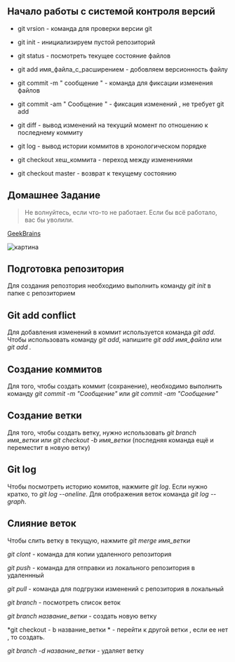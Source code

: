 ## Начало работы с системой контроля версий 

* git vrsion - команда для проверки версии git

* git init - инициализируем пустой репозиторий 

* git status - посмотреть текущее состояние файлов 

* git add имя_файла_с_расширением - добовляем версионность файлу 
* git commit -m " сообщение " - команда для фиксации изменения файлов 

* git commit -am " Сообщение " - фиксация изменений , не требует git add

* git diff - вывод изменений на текущий момент по отношению к последнему коммиту 

* git log - вывод истории коммитов в хронологическом порядке 

* git checkout хеш_коммита - переход между изменениями 

* git checkout master - возврат к текущему состоянию

Домашнее Задание 
-
> Не волнуйтесь, если что-то не работает. Если бы всё работало, вас бы уволили.

[GeekBrains](https://gb.ru/ "Сайт ГБ")

![картина](https://avatars.mds.yandex.net/i?id=f9462a9a464dbdeee2324959bb909ff92fec6351-8343733-images-thumbs&n=13)

## Подготовка репозитория

Для создания репозтория необходимо выполнить команду *git init* в папке с репозиторием

## Git add conflict

Для добавления изменений в коммит используется команда *git add*. Чтобы использовать команду *git add*, напишите *git add имя_файла* или *git add .*

## Создание коммитов

Для того, чтобы создать коммит (сохранение), необходимо выполнить команду *git commit -m "Сообщение"* или *git commit -am "Сообщение"*

## Создание ветки

Для того, чтобы создать ветку, нужно использовать *git branch имя_ветки* или *git checkout -b имя_ветки* (последняя команда ещё и переместит в новую ветку)

## Git log
Чтобы посмотреть историю комитов, нажмите *git log*. Если нужно кратко, то *git log --oneline*. Для отображения веток команда *git log --graph*.

## Слияние веток
Чтобы слить ветку в текущую, нажмите *git merge имя_ветки*

*git clont*  - команда для копии удаленного репозитория

*git push*  - команда для отправки из локального репозитория в удаленнный 

*git pull* - команда для подгрузки изменений с репозитория в локальный 

*git branch* - посмотреть список веток 

*git branch название_ветки* - создать новую ветку 

*git checkout - b название_ветки * - перейти к другой ветки , если ее нет ,  то создать.

*git branch -d название_ветки* - удаляет ветку
